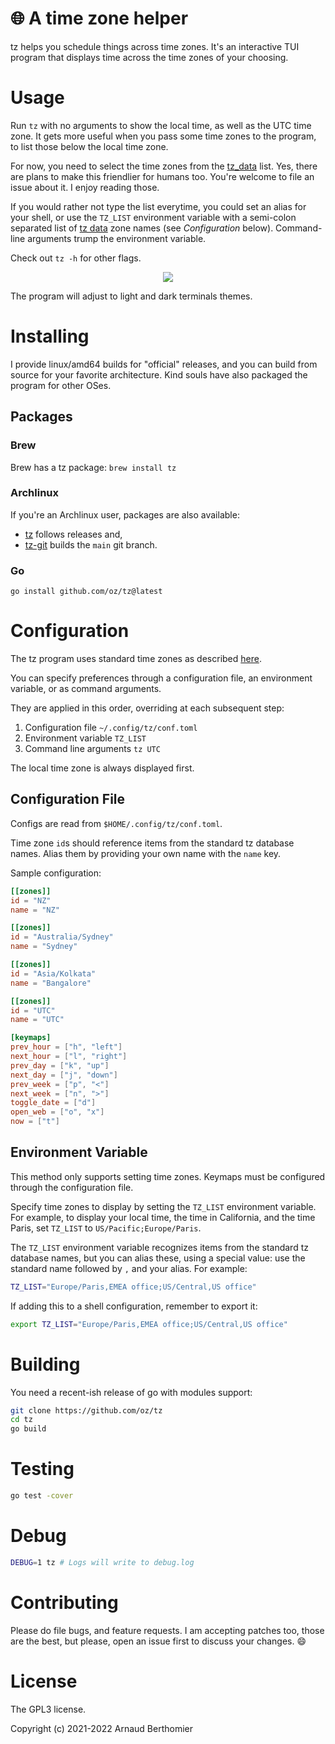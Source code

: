 # 🌐 A time zone helper

tz helps you schedule things across time zones. It's an interactive TUI
program that displays time across the time zones of your choosing.


# Usage

Run `tz` with no arguments to show the local time, as well as the UTC
time zone. It gets more useful when you pass some time zones to the
program, to list those below the local time zone.

For now, you need to select the time zones from the [tz_data][tzdata]
list. Yes, there are plans to make this friendlier for humans too.
You're welcome to file an issue about it. I enjoy reading those.

If you would rather not type the list everytime, you could set an alias
for your shell, or use the `TZ_LIST` environment variable with a
semi-colon separated list of [tz data][tzdata] zone names (see
*Configuration* below). Command-line arguments trump the environment
variable.

Check out `tz -h` for other flags.

<p align="center">
<img align="center" src="./docs/tz.png" />
</p>

The program will adjust to light and dark terminals themes.

[tzdata]: https://en.wikipedia.org/wiki/List_of_tz_database_time_zones


# Installing

I provide linux/amd64 builds for "official" releases, and you can build
from source for your favorite architecture. Kind souls have also
packaged the program for other OSes.

## Packages

### Brew

Brew has a tz package: `brew install tz`

### Archlinux

If you're an Archlinux user, packages are also available:

  - [tz][tz-arch] follows releases and,
  - [tz-git][tz-arch-git] builds the `main` git branch.

[tz-arch]: https://aur.archlinux.org/packages/tz
[tz-arch-git]: https://aur.archlinux.org/packages/tz-git

### Go
```
go install github.com/oz/tz@latest
```

# Configuration

The tz program uses standard time zones as described
[here](https://en.wikipedia.org/wiki/List_of_tz_database_time_zones).

You can specify preferences through a configuration file, an environment variable,
or as command arguments.

They are applied in this order, overriding at each subsequent step:

1. Configuration file `~/.config/tz/conf.toml`
2. Environment variable `TZ_LIST`
3. Command line arguments `tz UTC`

The local time zone is always displayed first.

## Configuration File

Configs are read from `$HOME/.config/tz/conf.toml`.

Time zone `id`s should reference items from the standard tz database names.
Alias them by providing your own name with the `name` key.

Sample configuration:

```toml
[[zones]]
id = "NZ"
name = "NZ"

[[zones]]
id = "Australia/Sydney"
name = "Sydney"

[[zones]]
id = "Asia/Kolkata"
name = "Bangalore"

[[zones]]
id = "UTC"
name = "UTC"

[keymaps]
prev_hour = ["h", "left"]
next_hour = ["l", "right"]
prev_day = ["k", "up"]
next_day = ["j", "down"]
prev_week = ["p", "<"]
next_week = ["n", ">"]
toggle_date = ["d"]
open_web = ["o", "x"]
now = ["t"]
```

## Environment Variable

This method only supports setting time zones. Keymaps must be configured through
the configuration file.

Specify time zones to display by setting the `TZ_LIST` environment variable. For
example, to display your local time, the time in California, and the time Paris,
set `TZ_LIST` to `US/Pacific;Europe/Paris`.

The `TZ_LIST` environment variable recognizes items from the standard tz
database names, but you can alias these, using a special value: use the
standard name followed by `,` and your alias. For example:

```bash
TZ_LIST="Europe/Paris,EMEA office;US/Central,US office"
```

If adding this to a shell configuration, remember to export it:

```bash
export TZ_LIST="Europe/Paris,EMEA office;US/Central,US office"
```


# Building

You need a recent-ish release of go with modules support:

```bash
git clone https://github.com/oz/tz
cd tz
go build
```


# Testing

```bash
go test -cover
```


# Debug

```bash
DEBUG=1 tz # Logs will write to debug.log
```


# Contributing

Please do file bugs, and feature requests.  I am accepting patches too,
those are the best, but please, open an issue first to discuss your
changes. 😄


# License

The GPL3 license.

Copyright (c) 2021-2022 Arnaud Berthomier
